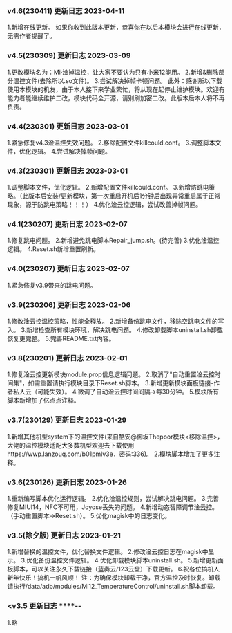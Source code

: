 ### v4.6(230411) 更新日志 2023-04-11
1.新增在线更新。
如果你收到此版本更新，恭喜你在以后本模块会进行在线更新，无需作者提醒了。

### v4.5(230309) 更新日志 2023-03-09
1.更改模块名为：Mi·淦掉温控，让大家不要认为只有小米12能用。
2.新增&删除部分温控文件(去除所以.so文件)。
3.尝试解决掉帧卡顿问题。
此外：感谢所以下载使用本模块的机友，由于本人接下来学业繁忙，将从现在起停止维护模块。欢迎有能力者能继续维护二改，模块代码全开源，请别刷加密二改。此版本后本人将不再负责。

### v4.4(230301) 更新日志 2023-03-01
1.紧急修复v4.3淦温控失效问题。
2.移除配置文件killcould.conf。
3.调整脚本文件，优化逻辑。
4.尝试解决掉帧问题。

### v4.3(230301) 更新日志 2023-03-01
1.调整脚本文件，优化逻辑。
2.新增配置文件killcould.conf。
3.新增防跳电策略。（此版本后安装/更新模块，第一次重启开机后1分钟后出现异常重启属于正常现象，源于防跳电策略！！！）
4.优化淦云控逻辑，尝试改善掉帧问题。

### v4.1(230207) 更新日志 2023-02-07
1.修复跳电问题。
2.新增避免跳电脚本Repair_jump.sh。(待完善)
3.优化淦温控逻辑。
4.Reset.sh新增重置刷新。

### v4.0(230207) 更新日志 2023-02-07
1.紧急修复v3.9带来的跳电问题。

### v3.9(230206) 更新日志 2023-02-06
1.修改淦云控温控策略，性能全释放。
2.新增备份跳电文件，移除空跳电文件的写入。
3.新增检查所有模块环境，解决跳电问题。
4.修改卸载脚本uninstall.sh卸载恢复更完整。
5.完善README.txt内容。

### v3.8(230201) 更新日志 2023-02-01
1.修复淦云控更新模块module.prop信息逻辑问题。
2.取消了"自动重置淦云控时间集"，如需重置请执行模块目录下Reset.sh脚本。
3.新增更新模块面板链接-作者私人云（可能失效）。
4.微调了自动淦云控时间间隔->每30分钟。
5.模块所有脚本新增加了亿点点注释。

### v3.7(230129) 更新日志 2023-01-29
1.新增其他机型system下的温控文件(来自酷安@御坂Thepoor模块<移除温控>，大佬的温控模块适配大多数机型欢迎去下载使用https://wwp.lanzouq.com/b01pmlv3e，密码:336)。
2.模块脚本增加了更多注释。

### v3.6(230126) 更新日志 2023-01-26
1.重新编写脚本优化运行逻辑。
2.优化淦温控规则，尝试解决跳电问题。
3.完善修复MIUI14，NFC不可用，Joyose丢失的问题。
4.新增动态智障调节淦云控。（手动重置脚本->Reset.sh）。
5.优化magisk中的日志变化。

### v3.5(除夕版) 更新日志 2023-01-21
1.新增替换的温控文件，优化替换文件逻辑。
2.修改淦云控日志在magisk中显示。
3.优化备份温控文件逻辑。
4.优化卸载模块脚本uninstall.sh。
5.新增更新面板脚本，可以关注永久下载链接（蓝奏云/123云盘）下载更新。
6.祝各位搞机人新年快乐！搞机一帆风顺！
注：为确保模块卸载干净，官方温控及时恢复。卸载请执行/data/adb/modules/Mi12_TemperatureControl/uninstall.sh脚本卸载。

### <v3.5 更新日志 ****-**-**
1.略